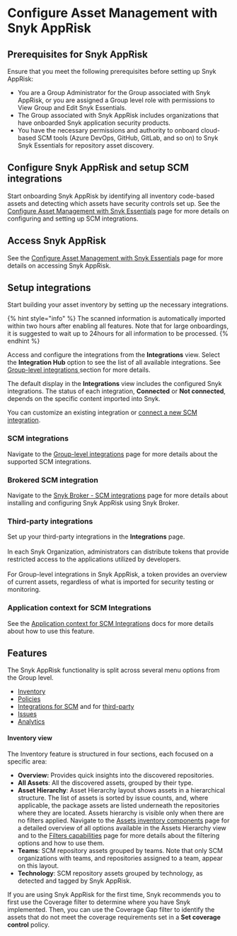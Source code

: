 # Configure Asset Management with Snyk AppRisk

## Prerequisites for Snyk AppRisk

Ensure that you meet the following prerequisites before setting up Snyk AppRisk:

* You are a Group Administrator for the Group associated with Snyk AppRisk, or you are assigned a Group level role with permissions to View Group and Edit Snyk Essentials.
* The Group associated with Snyk AppRisk includes organizations that have onboarded Snyk application security products.
* You have the necessary permissions and authority to onboard cloud-based SCM tools (Azure DevOps, GitHub, GitLab, and so on) to Snyk Snyk Essentials for repository asset discovery.

## Configure Snyk AppRisk and setup SCM integrations

Start onboarding Snyk AppRisk by identifying all inventory code-based assets and detecting which assets have security controls set up. See the [Configure Asset Management with Snyk Essentials](configure-asset-management-with-snyk-essentials.md#configure-snyk-essentials-and-setup-scm-integrations) page for more details on configuring and setting up SCM integrations.

## Access Snyk AppRisk

See the [Configure Asset Management with Snyk Essentials](configure-snyk-apprisk-integrations.md#access-snyk-apprisk) page for more details on accessing Snyk AppRisk.

## Setup integrations <a href="#setup-integrations" id="setup-integrations"></a>

Start building your asset inventory by setting up the necessary integrations.

{% hint style="info" %}
The scanned information is automatically imported within two hours after enabling all features.  Note that for large onboardings, it is suggested to wait up to 24hours for all information to be processed.
{% endhint %}

Access and configure the integrations from the **Integrations** view. Select the **Integration Hub** option to see the list of all available integrations. See [Group-level integrations ](../../../developer-tools/scm-integrations/group-level-integrations/)section for more details.

The default display in the **Integrations** view includes the configured Snyk integrations. The status of each integration, **Connected** or **Not connected**, depends on the specific content imported into Snyk.

You can customize an existing integration or [connect a new SCM integration](../../../developer-tools/scm-integrations/organization-level-integrations/#adding-an-integration).

### SCM integrations

Navigate to the [Group-level integrations](../../../developer-tools/scm-integrations/group-level-integrations/) page for more details about the supported SCM integrations.

### Brokered SCM integration <a href="#brokered-scm-integration" id="brokered-scm-integration"></a>

Navigate to the [Snyk Broker - SCM integrations](../../enterprise-setup/snyk-broker/using-snyk-essentials-with-snyk-broker.md) page for more details about installing and configuring Snyk AppRisk using Snyk Broker.

### Third-party integrations

Set up your third-party integrations in the **Integrations** page. \
\
In each Snyk Organization, administrators can distribute tokens that provide restricted access to the applications utilized by developers. \
\
For Group-level integrations in Snyk AppRisk, a token provides an overview of current assets, regardless of what is imported for security testing or monitoring.

### Application context for SCM Integrations

See the [Application context for SCM Integrations](../../../developer-tools/scm-integrations/application-context-for-scm-integrations/) docs for more details about how to use this feature.

## Features

The Snyk AppRisk functionality is split across several menu options from the Group level.&#x20;

* [Inventory](../../../manage-assets/manage-assets.md)
* [Policies](../../../manage-risk/policies/assets-policies/)
* [Integrations for SCM](../../../developer-tools/scm-integrations/group-level-integrations/) and for [third-party](../../../integrations/connect-a-third-party-integration.md)
* [Issues](../../../manage-risk/prioritize-issues-for-fixing/)
* [Analytics](../../../manage-risk/analytics/application-analytics.md)

#### Inventory view

The Inventory feature is structured in four sections, each focused on a specific area:

* **Overview:** Provides quick insights into the discovered repositories.
* **All Assets**: All the discovered assets, grouped by their type.
* **Asset Hierarchy**: Asset Hierarchy layout shows assets in a hierarchical structure. The list of assets is sorted by issue counts, and, where applicable, the package assets are listed underneath the repositories where they are located. Assets hierarchy is visible only when there are no filters applied. Navigate to the [Assets inventory components](../../../manage-assets/assets-inventory-components.md) page for a detailed overview of all options available in the Assets Hierarchy view and to the [Filters capabilities](../../../manage-assets/assets-inventory-filters.md#filters-capabilities) page for more details about the filtering options and how to use them.
* **Teams**: SCM repository assets grouped by teams. Note that only SCM organizations with teams, and repositories assigned to a team, appear on this layout.
* **Technology**: SCM repository assets grouped by technology, as detected and tagged by Snyk AppRisk.

If you are using Snyk AppRisk for the first time, Snyk recommends you to first use the Coverage filter to determine where you have Snyk implemented. Then, you can use the Coverage Gap filter to identify the assets that do not meet the coverage requirements set in a **Set coverage control** policy.
